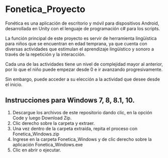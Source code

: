 # Fonetica_Proyecto

Fonética es una aplicación de escritorio y móvil para dispositivos Android, desarrollada en Unity con el lenguaje de programación c# para los scripts.

La función principal de este proyecto es servir de herramienta lingüística para niños que se encuentran en edad temprana, ya que cuenta con diversas actividades que estimulan el aprendizaje lingüístico y sonoro a través de la repetición y la interacción.

Cada una de las actividades tiene un nivel de complejidad mayor al anterior, por lo que el niño puede empezar desde 0 e ir avanzando progresivamente.

Sin embargo, puede acceder a su elección a la actividad que desee desde el inicio.

## Instrucciones para Windows 7, 8, 8.1, 10.

1. Descargue los archivos de este repositorio dando clic, en la opción Code y luego Download Zip.
2. Clic derecho sobre la carpeta y extraer.
3. Una vez dentro de la carpeta extraída, repita el proceso con Fonetica_Windows.zip
4. Ingrese en la carpeta Fonetica_Windows y de clic derecho sobre la aplicación Fonetica_Windows.exe
5. Clic en abrir o ejecutar.
